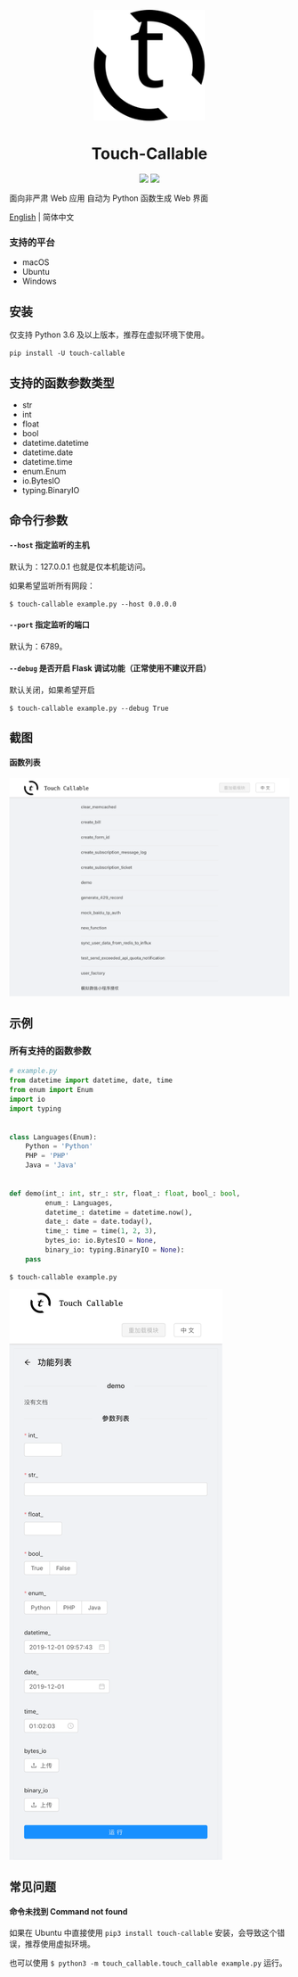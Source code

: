 <p align="center">
  <img width="200" src="./touch-callable.svg">
</p>

<h1 align="center">Touch-Callable</h1>

<p align="center">
  <image src="https://img.shields.io/pypi/v/touch-callable.svg" />
  <image src="https://img.shields.io/pypi/dm/touch-callable.svg" />
</p>

面向非严肃 Web 应用
自动为 Python 函数生成 Web 界面

[English](./README.md) | 简体中文

### 支持的平台

- macOS
- Ubuntu
- Windows

## 安装

仅支持 Python 3.6 及以上版本，推荐在虚拟环境下使用。

`pip install -U touch-callable`

## 支持的函数参数类型

- str
- int
- float
- bool
- datetime.datetime
- datetime.date
- datetime.time
- enum.Enum
- io.BytesIO
- typing.BinaryIO

## 命令行参数

#### `--host` 指定监听的主机

默认为：127.0.0.1 也就是仅本机能访问。

如果希望监听所有网段：

`$ touch-callable example.py --host 0.0.0.0`

#### `--port` 指定监听的端口

默认为：6789。

#### `--debug` 是否开启 Flask 调试功能（正常使用不建议开启）

默认关闭，如果希望开启

`$ touch-callable example.py --debug True`

## 截图

#### 函数列表

![callables](https://raw.githubusercontent.com/pengwk/touch-callable/master/callables_zh_cn.png)

## 示例

### 所有支持的函数参数

```python
# example.py
from datetime import datetime, date, time
from enum import Enum
import io
import typing


class Languages(Enum):
    Python = 'Python'
    PHP = 'PHP'
    Java = 'Java'


def demo(int_: int, str_: str, float_: float, bool_: bool,
         enum_: Languages,
         datetime_: datetime = datetime.now(),
         date_: date = date.today(),
         time_: time = time(1, 2, 3),
         bytes_io: io.BytesIO = None,
         binary_io: typing.BinaryIO = None):
    pass
```

`$ touch-callable example.py`

![demo_with_reponsive_ui](https://raw.githubusercontent.com/pengwk/touch-callable/master/demo_all_args_with_responsive_ui_zh_cn.png)

## 常见问题

#### 命令未找到 Command not found

如果在 Ubuntu 中直接使用 `pip3 install touch-callable` 安装，会导致这个错误，推荐使用虚拟环境。

也可以使用 `$ python3 -m touch_callable.touch_callable example.py` 运行。



